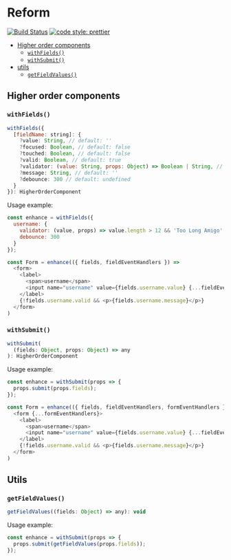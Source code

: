 # Reform

[![Build Status](https://travis-ci.org/iamjoshellis/reconform.svg?branch=master)](https://travis-ci.org/iamjoshellis/reconform)
[![code style: prettier](https://img.shields.io/badge/code_style-prettier-ff69b4.svg?style=flat-square)](https://github.com/prettier/prettier)

* [Higher order components](#higher-order-components)
  + [`withFields()`](#withfields)
  + [`withSubmit()`](#withsubmit)
* [utils](#utils)
  + [`getFieldValues()`](#getfieldvalues)

## Higher order components

### `withFields()`

```js
withFields({
  [fieldName: string]: {
    ?value: String, // default: ''
    ?focused: Boolean, // default: false
    ?touched: Boolean, // default: false
    ?valid: Boolean, // default: true
    ?validator: (value: String, props: Object) => Boolean | String, // default: undefined
    ?message: String, // default: ''
    ?debounce: 300 // default: undefined
  }
}): HigherOrderComponent
```

Usage example:

```js
const enhance = withFields({
  username: {
    validator: (value, props) => value.length > 12 && 'Too Long Amigo',
    debounce: 300
  }
});

const Form = enhance(({ fields, fieldEventHandlers }) =>
  <form>
    <label>
      <span>username</span>
      <input name="username" value={fields.username.value} {...fieldEventHandlers} />
    </label>
    {!fields.username.valid && <p>{fields.username.message}</p>}
  </form>
)
```

### `withSubmit()`

```js
withSubmit(
  (fields: Object, props: Object) => any
): HigherOrderComponent
```

Usage example:

```js
const enhance = withSubmit(props => {
  props.submit(props.fields);
});

const Form = enhance(({ fields, fieldEventHandlers, formEventHandlers }) =>
  <form {...formEventHandlers}>
    <label>
      <span>username</span>
      <input name="username" value={fields.username.value} {...fieldEventHandlers} />
    </label>
    {!fields.username.valid && <p>{fields.username.message}</p>}
  </form>
)
```

## Utils

### `getFieldValues()`

```js
getFieldValues((fields: Object) => any): void
```

Usage example:

```js
const enhance = withSubmit(props => {
  props.submit(getFieldValues(props.fields));
});
```